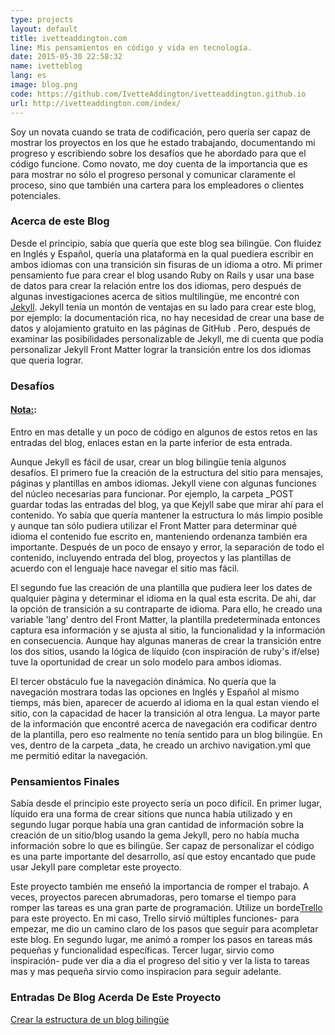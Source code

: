 ```yaml
---
type: projects
layout: default
title: ivetteaddington.com
line: Mis pensamientos en código y vida en tecnología.
date: 2015-05-30 22:58:32
name: ivetteblog
lang: es
image: blog.png
code: https://github.com/IvetteAddington/ivetteaddington.github.io
url: http://ivetteaddington.com/index/
---
```



Soy un novata cuando se trata de codificación, pero quería ser capaz de mostrar los proyectos en los que he estado trabajando, documentando mi progreso y escribiendo sobre los desafíos que he abordado para que el código funcione. Como novato, me doy cuenta de la importancia que es para mostrar no sólo el progreso personal y comunicar claramente el proceso, sino que también una cartera para los empleadores o clientes potenciales.

### Acerca de este Blog
Desde el principio, sabía que quería que este blog sea bilingüe. Con fluidez en Inglés y Español, quería una plataforma en la qual puediera escribir en ambos idiomas con una transición sin fisuras de un idioma a otro. Mi primer pensamiento fue para crear el blog usando Ruby on Rails y usar una base de datos para crear la relación entre los dos idiomas, pero después de algunas investigaciones acerca de sitios multilingüe, me encontré con <html><a href="http://jekyllrb.com/" target="_blank">Jekyll</a></html>. Jekyll tenía un montón de ventajas en su lado para crear este blog, por ejemplo: la documentación rica, no hay necesidad de crear una base de datos y alojamiento gratuito en las páginas de GitHub . Pero, después de examinar las posibilidades personalizable de Jekyll, me di cuenta que podía personalizar Jekyll Front Matter lograr la transición entre los dos idiomas que queria lograr. 

### Desafíos
#### <Html><u>Nota:</u></html>: 
Entro en mas detalle y un poco de código en algunos de estos retos en las entradas del blog, enlaces estan en la parte inferior de esta entrada.

Aunque Jekyll es fácil de usar, crear un blog bilingüe tenía algunos desafíos. El primero fue la creación de la estructura del sitio para mensajes, páginas y plantillas en ambos idiomas. Jekyll viene con algunas funciones del núcleo necesarias para funcionar. Por ejemplo, la carpeta _POST guardar todas las entradas del blog, ya que Kejyll sabe que mirar ahí para el contenido. Yo sabía que quería mantener la estructura lo más limpio posible y aunque tan sólo pudiera utilizar el Front Matter para determinar qué idioma el contenido fue escrito en, manteniendo ordenanza también era importante. Después de un poco de ensayo y error, la separación de todo el contenido, incluyendo entrada del blog, proyectos y las plantillas de acuerdo con el lenguaje hace navegar el sitio mas fácil.

El segundo fue las creación de una plantilla que pudiera leer los dates de qualquier pàgina y determinar el idioma en la qual esta escrita. De ahi, dar la opción de transición a su contraparte de idioma. Para ello, he creado una variable 'lang' dentro del Front Matter, la plantilla predeterminada entonces captura esa información y se ajusta al sitio, la funcionalidad y la información en consecuencia. Aunque hay algunas maneras de crear la transición entre los dos sitios, usando la lógica de líquido (con inspiración de ruby's if/else) tuve la oportunidad de crear un solo modelo para ambos idiomas.

El tercer obstáculo fue la navegación dinámica. No quería que la navegación mostrara todas las opciones en Inglés y Español al mismo tiemps, más bien, aparecer de acuerdo al idioma en la qual estan viendo el sitio, con la capacidad de hacer la transición al otra lengua. La mayor parte de la información que encontré acerca de navegación era codificar dentro de la plantilla, pero eso realmente no tenía sentido para un blog bilingüe. En ves, dentro de la carpeta _data, he creado un archivo navigation.yml que me permitió editar la navegación.

### Pensamientos Finales
Sabía desde el principio este proyecto sería un poco difícil. En primer lugar, líquido era una forma de crear sitions que nunca había utilizado y en segundo lugar porque había una gran cantidad de información sobre la creación de un sitio/blog usando la gema Jekyll, pero no había mucha información sobre lo que es bilingüe. Ser capaz de personalizar el código es una parte importante del desarrollo, así que estoy encantado que pude usar Jekyll pare completar este proyecto. 

Este proyecto también me enseñó la importancia de romper el trabajo. A veces, proyectos parecen abrumadoras, pero tomarse el tiempo para romper las tareas es una gran parte de programación. Utilize un borde<html><a href="http://trello.com/" target="_blank">Trello</a></html> para este proyecto. En mi caso, Trello sirvió múltiples funciones- para empezar, me dio un camino claro de los pasos que seguir para acompletar este blog. En segundo lugar, me animó a romper los pasos en tareas más pequeñas y funcionalidad específicas. Tercer lugar, sirvio como inspiración- pude ver dia a dia el progreso del sitio y ver la lista to tareas mas y mas pequeña sirvio como inspiracion para seguir adelante.

### Entradas De Blog Acerda De Este Proyecto
<html>
<a href="http://ivetteaddington.com/entrada1/">Crear la estructura de un blog bilingüe</a>
</html>




